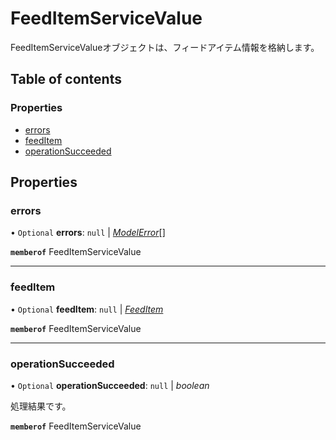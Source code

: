 # FeedItemServiceValue


<div lang=\"ja\">FeedItemServiceValueオブジェクトは、フィードアイテム情報を格納します。</div> 

## Table of contents

### Properties

- [errors](feeditemservicevalue.md#errors)
- [feedItem](feeditemservicevalue.md#feeditem)
- [operationSucceeded](feeditemservicevalue.md#operationsucceeded)

## Properties

### errors

• `Optional` **errors**: ``null`` \| [*ModelError*](modelerror.md)[]

**`memberof`** FeedItemServiceValue

___

### feedItem

• `Optional` **feedItem**: ``null`` \| [*FeedItem*](feeditem.md)

**`memberof`** FeedItemServiceValue

___

### operationSucceeded

• `Optional` **operationSucceeded**: ``null`` \| *boolean*

<div lang=\"ja\">処理結果です。</div> 

**`memberof`** FeedItemServiceValue
